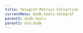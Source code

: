 ```yaml
---
title: Telegraf Metrics Collection
currentMenu: dsdb-tools-telegraf
parent2: dsdb-tools
parent1: dsd-dsdb
---
```

